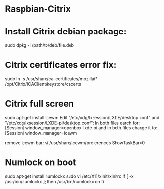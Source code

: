 # Raspbian-Citrix

Install Citrix debian package:
==================================
sudo dpkg -i /path/to/deb/file.deb

Citrix certificates error fix:
======================
sudo ln -s /usr/share/ca-certificates/mozilla/* /opt/Citrix/ICAClient/keystore/cacerts

Citrix full screen
=====================
sudo apt-get install icewm
Edit "/etc/xdg/lxsession/LXDE/desktop.conf" and "/etc/xdg/lxsession/LXDE-pi/desktop.conf":
In both files earch for:
[Session]
window_manager=openbox-lxde-pi
and in both files change it to:
[Session]
window_manager=icewm

remove icewm bar:
vi /usr/share/icewm/preferences
ShowTaskBar=0

Numlock on boot
=================
sudo apt-get install numlockx
sudo vi /etc/X11/xinit/xinitrc 
if [ -x /usr/bin/numlockx ];
then
    /usr/bin/numlockx on
fi

